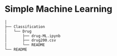 # Simple Machine Learning

~~~bash  
│
├── Classification 
│   └── Drug
│       ├── drug-ML.ipynb
│       ├── drug200.csv
│       └── README
└── README
~~~
